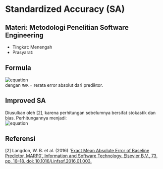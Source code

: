 # Standardized Accuracy (SA)
## Materi: Metodologi Penelitian Software Engineering
* Tingkat: Menengah
* Prasyarat: 

## Formula
![equation](https://latex.codecogs.com/gif.latex?SA=1-\frac{MAR}{MAR_P_0}*100) <br>
dengan `MAR` = rerata error absolut dari prediktor.

## Improved SA
Diusulkan oleh [2], karena perhitungan sebelumnya bersifat stokastik dan bias. Perhitungannya menjadi: <br>
![equation](https://latex.codecogs.com/gif.latex?MAR_P_0=\frac{2}{n^2}\sum_{i=1}^{n}\sum_{j=1}^{j<i}|y_i-y_j|)

## Referensi
[2] Langdon, W. B. et al. (2016) ‘[Exact Mean Absolute Error of Baseline Predictor, MARP0’, Information and Software Technology. Elsevier B.V., 73, pp. 16–18. doi: 10.1016/j.infsof.2016.01.003.](https://linkinghub.elsevier.com/retrieve/pii/S0950584916000057)
